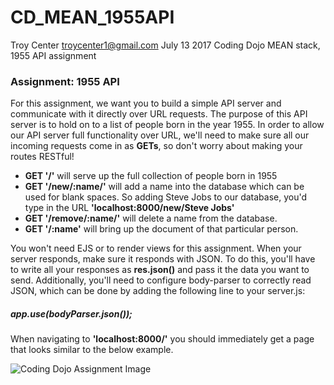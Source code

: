 # CD_MEAN_1955API
Troy Center troycenter1@gmail.com    July 13 2017
Coding Dojo MEAN stack, 1955 API assignment

<h3>Assignment: 1955 API</h3>
For this assignment, we want you to build a simple API server and communicate with it directly over URL requests. The purpose of this API server is to hold on to a list of people born in the year 1955. In order to allow our API server full functionality over URL, we'll need to make sure all our incoming requests come in as <strong>GETs</strong>, so don't worry about making your routes RESTful!

<ul>
<li><strong>GET '/'</strong> will serve up the full collection of people born in 1955</li>
<li><strong>GET '/new/:name/'</strong> will add a name into the database which can be used for blank spaces. So adding Steve Jobs to our database, you'd type in the URL <strong>'localhost:8000/new/Steve Jobs'</strong></li>
<li><strong>GET '/remove/:name/'</strong> will delete a name from the database.</li>
<li><strong>GET '/:name'</strong> will bring up the document of that particular person.</li>
</ul>

You won't need EJS or to render views for this assignment. When your server responds, make sure it responds with JSON. To do this, you'll have to write all your responses as <strong>res.json()</strong> and pass it the data you want to send. Additionally, you'll need to configure body-parser to correctly read JSON, which can be done by adding the following line to your server.js:

<h5>app.use(bodyParser.json());</h5>

When navigating to <strong>'localhost:8000/'</strong> you should immediately get a page that looks similar to the below example.

<img src="http://s3.amazonaws.com/General_V88/boomyeah/company_209/chapter_2793/handouts/chapter2793_3911_1955API-1.png" alt="Coding Dojo Assignment Image">
